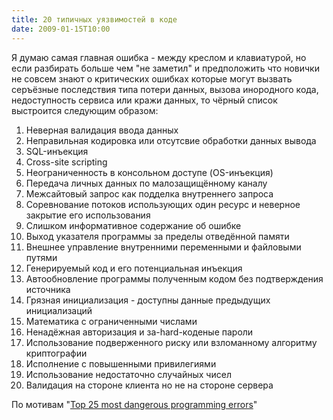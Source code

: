 ```yaml
---
title: 20 типичных уязвимостей в коде
date: 2009-01-15T10:00
---
```


Я думаю самая главная ошибка - между креслом и клавиатурой, но если разбирать больше чем "не заметил" и предположить что новички не совсем знают о критических ошибках которые могут вызвать серъёзные последствия типа потери данных, вызова инородного кода, недоступность сервиса или кражи данных, то чёрный список выстроится следующим образом:

<!-- truncate -->

1. Неверная валидация ввода данных
2. Неправильная кодировка или отсутсвие обработки данных вывода
3. SQL-инъекция
4. Cross-site scripting
5. Неограниченность в консольном доступе (OS-инъекция)
6. Передача личных данных по малозащищённому каналу
7. Межсайтовый запрос как подделка внутреннего запроса
8. Соревнование потоков использующих один ресурс и неверное закрытие его использования
9. Слишком информативное содержание об ошибке
10. Выход указателя программы за пределы отведённой памяти
11. Внешнее управление внутренними переменными и файловыми путями
12. Генерируемый код и его потенциальная инъекция
13. Автообновление программы полученным кодом без подтверждения источника
14. Грязная инициализация - доступны данные предыдущих инициализаций
15. Математика с ограниченными числами
16. Ненадёжная авторизация и за-hard-коденые пароли
17. Использование подверженного риску или взломанному алгоритму криптографии
18. Исполнение с повышенными привилегиями
19. Использование недостаточно случайных чисел
20. Валидация на стороне клиента но не на стороне сервера

По мотивам "[Top 25 most dangerous programming errors](http://cwe.mitre.org/top25/)"
